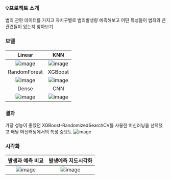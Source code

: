 ### 💡프로젝트 소개
범죄 관련 데이터를 가지고 자치구별로 범죄발생량 예측해보고 어떤 특성들이 범죄와 큰 관련들이 있는지 찾아보기

### 모델
|Linear|KNN|
|:---:|:---:|
![image](https://github.com/alzkdpf999/javaproject/assets/100851583/c9272112-438f-4706-a640-53bbabee13aa) | ![image](https://github.com/alzkdpf999/javaproject/assets/100851583/ebf9e028-223e-4d81-b160-c9cdd80a323c) 
|RandomForest|XGBoost|
![image](https://github.com/alzkdpf999/javaproject/assets/100851583/0ffb6b3b-93f5-4b8f-a904-27101271c1ca) | ![image](https://github.com/alzkdpf999/javaproject/assets/100851583/a3ff7b6f-9425-47c9-822b-861f09c39be4)
|Dense |CNN|
![image](https://github.com/alzkdpf999/javaproject/assets/100851583/c88aa69c-e20d-477c-bb75-2f745bac080a) | ![image](https://github.com/alzkdpf999/javaproject/assets/100851583/93c1112a-de81-437b-8bc6-a333fbafcbb0)

### 결과
가장 성능이 좋았던 XGBoost-RandomizedSearchCV를 사용한 머신러닝을 선택했고 해당 머신러닝에서의 특성 중요도
![image](https://github.com/alzkdpf999/pythonPrj/assets/100851583/640377e7-b42c-495d-a3ae-2fe610e58303)

### 시각화
|발생과 예측 비교 |발생예측 지도시각화|
|:---:|:---:|
![image](https://github.com/alzkdpf999/pythonPrj/assets/100851583/74ba7282-76a5-470c-b08c-72ffc67e54a5) | ![image](https://github.com/alzkdpf999/pythonPrj/assets/100851583/8b418a7e-8721-4cf4-b319-d6fccbb33429)
